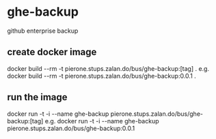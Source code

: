 # ghe-backup
github enterprise backup

## create docker image
docker build --rm -t pierone.stups.zalan.do/bus/ghe-backup:[tag] .
e.g.
docker build --rm -t pierone.stups.zalan.do/bus/ghe-backup:0.0.1 .

## run the image
docker run -t -i --name ghe-backup pierone.stups.zalan.do/bus/ghe-backup:[tag]
e.g.
docker run -t -i --name ghe-backup pierone.stups.zalan.do/bus/ghe-backup:0.0.1
